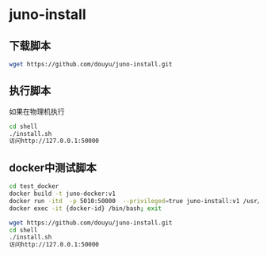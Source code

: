 # juno-install
## 下载脚本
```bash
wget https://github.com/douyu/juno-install.git
```

## 执行脚本
如果在物理机执行
```bash
cd shell
./install.sh
访问http://127.0.0.1:50000

```

## docker中测试脚本
```bash
cd test_docker
docker build -t juno-docker:v1
docker run -itd  -p 5010:50000  --privileged=true juno-install:v1 /usr/sbin/init
docker exec -it {docker-id} /bin/bash; exit

wget https://github.com/douyu/juno-install.git
cd shell
./install.sh
访问http://127.0.0.1:50000
```

